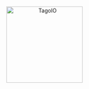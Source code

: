 <br/>
<p align="center">
  <img src="https://assets.tago.io/tagoio/tagoio.png" width="200px" alt="TagoIO"></img>
</p>
